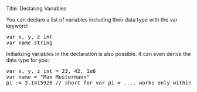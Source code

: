 Title: Declaring Variables

You can declare a list of variables including their data type with the var keyword:

<pre class="prettyprint" data-lang="go">
var x, y, z int
var name string
</pre>

Initializing variables in the declaration is also possible. It can even derive the data type for you:

<pre class="prettyprint" data-lang="go">
var x, y, z int = 23, 42, 1e6
var name = "Max Mustermann"
pi := 3.1415926 // short for var pi = ..., works only within functions
</pre>

